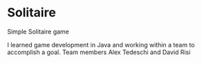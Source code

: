# Solitaire
Simple Solitaire game

I learned game development in Java and working within a team to accomplish a goal. Team members Alex Tedeschi and David Risi
